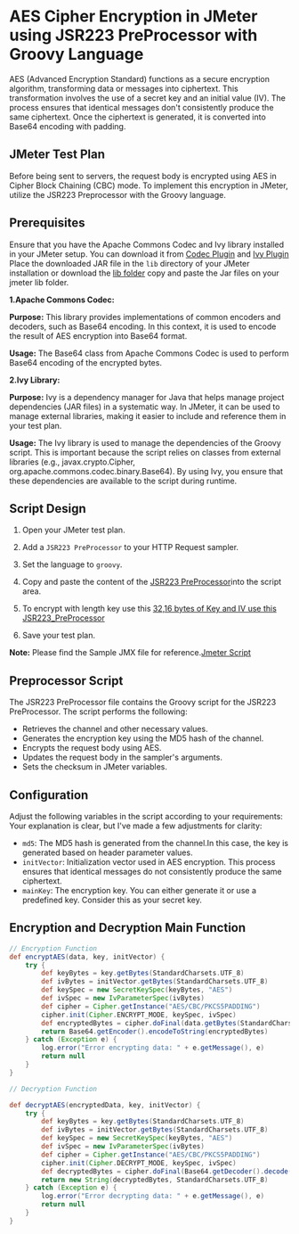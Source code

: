 # AES Cipher Encryption in JMeter using JSR223 PreProcessor with Groovy Language

AES (Advanced Encryption Standard) functions as a secure encryption algorithm, transforming data or messages into ciphertext. This transformation involves the use of a secret key and an initial value (IV). The process ensures that identical messages don't consistently produce the same ciphertext. Once the ciphertext is generated, it is converted into Base64 encoding with padding.

## JMeter Test Plan
Before being sent to servers, the request body is encrypted using AES in Cipher Block Chaining (CBC) mode. To implement this encryption in JMeter, utilize the JSR223 Preprocessor with the Groovy language.

## Prerequisites

Ensure that you have the Apache Commons Codec and Ivy library installed in your JMeter setup. You can download it from [Codec Plugin](https://commons.apache.org/proper/commons-codec/download_codec.cgi) and [Ivy Plugin](https://ant.apache.org/ivy/download.cgi.) Place the downloaded JAR file in the `lib` directory of your JMeter installation or download the [lib folder](./lib) copy and paste the Jar files on your jmeter lib folder.

**1.Apache Commons Codec:**

**Purpose:** This library provides implementations of common encoders and decoders, such as Base64 encoding. In this context, it is used to encode the result of AES encryption into Base64 format.

**Usage:** The Base64 class from Apache Commons Codec is used to perform Base64 encoding of the encrypted bytes.

**2.Ivy Library:**

**Purpose:** Ivy is a dependency manager for Java that helps manage project dependencies (JAR files) in a systematic way. In JMeter, it can be used to manage external libraries, making it easier to include and reference them in your test plan.

**Usage:** The Ivy library is used to manage the dependencies of the Groovy script. This is important because the script relies on classes from external libraries (e.g., javax.crypto.Cipher, org.apache.commons.codec.binary.Base64). By using Ivy, you ensure that these dependencies are available to the script during runtime.

## Script Design

1. Open your JMeter test plan.

2. Add a `JSR223 PreProcessor` to your HTTP Request sampler.

3. Set the language to `groovy`.

4. Copy and paste the content of the [JSR223 PreProcessor](./JSR223PreProcessor.groovy)into the script area.
5. To encrypt with length key use this [32,16 bytes of Key and IV use this JSR223_PreProcessor](./JSR223_PreProcessor_32_16_bytes.groovy)

6. Save your test plan.
   
**Note:** Please find the Sample JMX file for reference.[Jmeter Script](./MM_Encryption_AES.jmx)
## Preprocessor Script

The JSR223 PreProcessor file contains the Groovy script for the JSR223 PreProcessor. The script performs the following:

- Retrieves the channel and other necessary values.
- Generates the encryption key using the MD5 hash of the channel.
- Encrypts the request body using AES.
- Updates the request body in the sampler's arguments.
- Sets the checksum in JMeter variables.
  
## Configuration

Adjust the following variables in the script according to your requirements:
Your explanation is clear, but I've made a few adjustments for clarity:

- `md5`: The MD5 hash is generated from the channel.In this case, the key is generated based on header parameter values.
- `initVector`: Initialization vector used in AES encryption. This process ensures that identical messages do not consistently produce the same ciphertext.
- `mainKey`: The encryption key. You can either generate it or use a predefined key. Consider this as your secret key.

## Encryption and Decryption Main Function
```groovy
// Encryption Function
def encryptAES(data, key, initVector) {
    try {
        def keyBytes = key.getBytes(StandardCharsets.UTF_8)
        def ivBytes = initVector.getBytes(StandardCharsets.UTF_8)
        def keySpec = new SecretKeySpec(keyBytes, "AES")
        def ivSpec = new IvParameterSpec(ivBytes)
        def cipher = Cipher.getInstance("AES/CBC/PKCS5PADDING")
        cipher.init(Cipher.ENCRYPT_MODE, keySpec, ivSpec)
        def encryptedBytes = cipher.doFinal(data.getBytes(StandardCharsets.UTF_8))
        return Base64.getEncoder().encodeToString(encryptedBytes)
    } catch (Exception e) {
        log.error("Error encrypting data: " + e.getMessage(), e)
        return null
    }
}

// Decryption Function

def decryptAES(encryptedData, key, initVector) {
    try {
        def keyBytes = key.getBytes(StandardCharsets.UTF_8)
        def ivBytes = initVector.getBytes(StandardCharsets.UTF_8)
        def keySpec = new SecretKeySpec(keyBytes, "AES")
        def ivSpec = new IvParameterSpec(ivBytes)
        def cipher = Cipher.getInstance("AES/CBC/PKCS5PADDING")
        cipher.init(Cipher.DECRYPT_MODE, keySpec, ivSpec)
        def decryptedBytes = cipher.doFinal(Base64.getDecoder().decode(encryptedData))
        return new String(decryptedBytes, StandardCharsets.UTF_8)
    } catch (Exception e) {
        log.error("Error decrypting data: " + e.getMessage(), e)
        return null
    }
}

